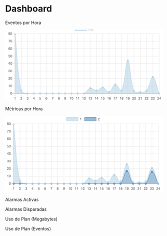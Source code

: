 # Dashboard

Eventos por Hora

![](../.gitbook/assets/image%20%284%29.png)

Métricas por Hora

![](../.gitbook/assets/image%20%289%29.png)

Alarmas Activas

Alarmas Disparadas

Uso de Plan \(Megabytes\)

Uso de Plan \(Eventos\)



